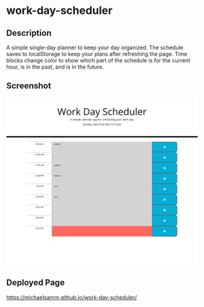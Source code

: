 # work-day-scheduler
## Description
A simple single-day planner to keep your day organized. The schedule saves to localStorage to keep your plans after refreshing the page. Time blocks change color to show which part of the schedule is for the current hour, is in the past, and is in the future.

## Screenshot
![image](./assets/images/workday-scheduler.png)

## Deployed Page
https://michaelsamm.github.io/work-day-scheduler/